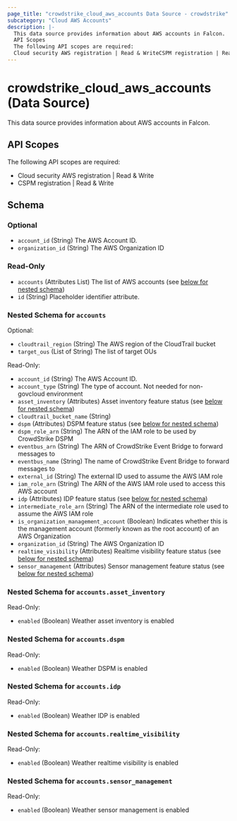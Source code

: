 ```yaml
---
page_title: "crowdstrike_cloud_aws_accounts Data Source - crowdstrike"
subcategory: "Cloud AWS Accounts"
description: |-
  This data source provides information about AWS accounts in Falcon.
  API Scopes
  The following API scopes are required:
  Cloud security AWS registration | Read & WriteCSPM registration | Read & Write
---
```


# crowdstrike_cloud_aws_accounts (Data Source)

This data source provides information about AWS accounts in Falcon.

## API Scopes

The following API scopes are required:

- Cloud security AWS registration | Read & Write
- CSPM registration | Read & Write




<!-- schema generated by tfplugindocs -->
## Schema

### Optional

- `account_id` (String) The AWS Account ID.
- `organization_id` (String) The AWS Organization ID

### Read-Only

- `accounts` (Attributes List) The list of AWS accounts (see [below for nested schema](#nestedatt--accounts))
- `id` (String) Placeholder identifier attribute.

<a id="nestedatt--accounts"></a>
### Nested Schema for `accounts`

Optional:

- `cloudtrail_region` (String) The AWS region of the CloudTrail bucket
- `target_ous` (List of String) The list of target OUs

Read-Only:

- `account_id` (String) The AWS Account ID.
- `account_type` (String) The type of account. Not needed for non-govcloud environment
- `asset_inventory` (Attributes) Asset inventory feature status (see [below for nested schema](#nestedatt--accounts--asset_inventory))
- `cloudtrail_bucket_name` (String)
- `dspm` (Attributes) DSPM feature status (see [below for nested schema](#nestedatt--accounts--dspm))
- `dspm_role_arn` (String) The ARN of the IAM role to be used by CrowdStrike DSPM
- `eventbus_arn` (String) The ARN of CrowdStrike Event Bridge to forward messages to
- `eventbus_name` (String) The name of CrowdStrike Event Bridge to forward messages to
- `external_id` (String) The external ID used to assume the AWS IAM role
- `iam_role_arn` (String) The ARN of the AWS IAM role used to access this AWS account
- `idp` (Attributes) IDP feature status (see [below for nested schema](#nestedatt--accounts--idp))
- `intermediate_role_arn` (String) The ARN of the intermediate role used to assume the AWS IAM role
- `is_organization_management_account` (Boolean) Indicates whether this is the management account (formerly known as the root account) of an AWS Organization
- `organization_id` (String) The AWS Organization ID
- `realtime_visibility` (Attributes) Realtime visibility feature status (see [below for nested schema](#nestedatt--accounts--realtime_visibility))
- `sensor_management` (Attributes) Sensor management feature status (see [below for nested schema](#nestedatt--accounts--sensor_management))

<a id="nestedatt--accounts--asset_inventory"></a>
### Nested Schema for `accounts.asset_inventory`

Read-Only:

- `enabled` (Boolean) Weather asset inventory is enabled


<a id="nestedatt--accounts--dspm"></a>
### Nested Schema for `accounts.dspm`

Read-Only:

- `enabled` (Boolean) Weather DSPM is enabled


<a id="nestedatt--accounts--idp"></a>
### Nested Schema for `accounts.idp`

Read-Only:

- `enabled` (Boolean) Weather IDP is enabled


<a id="nestedatt--accounts--realtime_visibility"></a>
### Nested Schema for `accounts.realtime_visibility`

Read-Only:

- `enabled` (Boolean) Weather realtime visibility is enabled


<a id="nestedatt--accounts--sensor_management"></a>
### Nested Schema for `accounts.sensor_management`

Read-Only:

- `enabled` (Boolean) Weather sensor management is enabled
